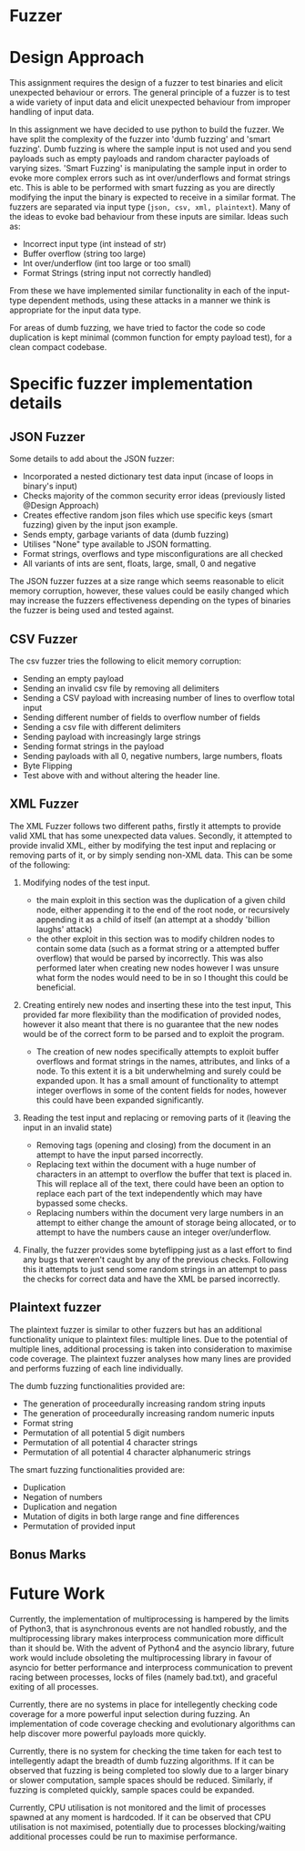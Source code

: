 Fuzzer
========

# Design Approach
This assignment requires the design of a fuzzer to test binaries and elicit unexpected behaviour or errors.
The general principle of a fuzzer is to test a wide variety of input data and elicit unexpected behaviour from improper handling of input data.

In this assignment we have decided to use python to build the fuzzer. We have split the complexity of the fuzzer into 'dumb fuzzing' and 'smart fuzzing'. Dumb fuzzing is where the sample input is not used and you send payloads such as empty payloads and random character payloads of varying sizes. 'Smart Fuzzing' is manipulating the sample input in order to evoke more complex errors such as int over/underflows and format strings etc. This is able to be performed with smart fuzzing as you are directly modifying the input the binary is expected to receive in a similar format. The fuzzers are separated via input type (`json, csv, xml, plaintext`). Many of the ideas to evoke bad behaviour from these inputs are similar. Ideas such as:
- Incorrect input type (int instead of str)
- Buffer overflow (string too large)
- Int over/underflow (int too large or too small)
- Format Strings (string input not correctly handled)

From these we have implemented similar functionality in each of the input-type dependent methods, using these attacks in a manner we think is appropriate for the input data type.

For areas of dumb fuzzing, we have tried to factor the code so code duplication is kept minimal (common function for empty payload test), for a clean compact codebase.


# Specific fuzzer implementation details
## JSON Fuzzer
Some details to add about the JSON fuzzer:
- Incorporated a nested dictionary test data input (incase of loops in binary's input)
- Checks majority of the common security error ideas (previously listed @Design Approach)
- Creates effective random json files which use specific keys (smart fuzzing) given by the input json example.
- Sends empty, garbage variants of data (dumb fuzzing)
- Utilises "None" type available to JSON formatting.
- Format strings, overflows and type misconfigurations are all checked
- All variants of ints are sent, floats, large, small, 0 and negative

The JSON fuzzer fuzzes at a size range which seems reasonable to elicit memory corruption, however, these values could be easily changed which may increase 
the fuzzers effectiveness depending on the types of binaries the fuzzer is being used and tested against.



## CSV Fuzzer
The csv fuzzer tries the following to elicit memory corruption:  
- Sending an empty payload 
- Sending an invalid csv file by removing all delimiters
- Sending a CSV payload with increasing number of lines to overflow total input
- Sending different number of fields to overflow number of fields
- Sending a csv file with different delimiters
- Sending payload with increasingly large strings
- Sending format strings in the payload 
- Sending payloads with all 0, negative numbers, large numbers, floats
- Byte Flipping
- Test above with and without altering the header line.


## XML Fuzzer
The XML Fuzzer follows two different paths, firstly it attempts to provide valid XML that has some unexpected data values. Secondly, it attempted to provide invalid XML, either by modifying the test input and replacing or removing parts of it, or by simply sending non-XML data. This can be some of the following:

1. Modifying nodes of the test input.
    * the main exploit in this section was the duplication of a given child node, either appending it to the end of the root node, or recursively appending it as a child of itself (an attempt at a shoddy 'billion laughs' attack)
    * the other exploit in this section was to modify children nodes to contain some data (such as a format string or a attempted buffer overflow) that would be parsed by incorrectly. This was also performed later when creating new nodes however I was unsure what form the nodes would need to be in so I thought this could be beneficial.

2. Creating entirely new nodes and inserting these into the test input, This provided far more flexibility than the modification of provided nodes, however it also meant that there is no guarantee that the new nodes would be of the correct form to be parsed and to exploit the program.
    * The creation of new nodes specifically attempts to exploit buffer overflows and format strings in the names, attributes, and links of a node. To this extent it is a bit underwhelming and surely could be expanded upon. It has a small amount of functionality to attempt integer overflows in some of the content fields for nodes, however this could have been expanded significantly.

3. Reading the test input and replacing or removing parts of it (leaving the input in an invalid state)
    * Removing tags (opening and closing) from the document in an attempt to have the input parsed incorrectly.
    * Replacing text within the document with a huge number of characters in an attempt to overflow the buffer that text is placed in. This will replace all of the text, there could have been an option to replace each part of the text independently which may have bypassed some checks.
    * Replacing numbers within the document very large numbers in an attempt to either change the amount of storage being allocated, or to attempt to have the numbers cause an integer over/underflow.

4. Finally, the fuzzer provides some byteflipping just as a last effort to find any bugs that weren't caught by any of the previous checks. Following this it attempts to just send some random strings in an attempt to pass the checks for correct data and have the XML be parsed incorrectly.


## Plaintext fuzzer
The plaintext fuzzer is similar to other fuzzers but has an additional functionality unique to plaintext files: multiple lines.
Due to the potential of multiple lines, additional processing is taken into consideration to maximise code coverage.
The plaintext fuzzer analyses how many lines are provided and performs fuzzing of each line individually.

The dumb fuzzing functionalities provided are:
- The generation of proceedurally increasing random string inputs
- The generation of proceedurally increasing random numeric inputs
- Format string
- Permutation of all potential 5 digit numbers
- Permutation of all potential 4 character strings
- Permutation of all potential 4 character alphanumeric strings

The smart fuzzing functionalities provided are:
- Duplication
- Negation of numbers
- Duplication and negation
- Mutation of digits in both large range and fine differences
- Permutation of provided input

## Bonus Marks

# Future Work
Currently, the implementation of multiprocessing is hampered by the limits of Python3, that is asynchronous events are not handled robustly,
and the multiprocessing library makes interprocess communication more difficult than it should be. With the advent of Python4 and the asyncio library,
future work would include obsoleting the multiprocessing library in favour of asyncio for better performance and interprocess communication to prevent
racing between processes, locks of files (namely bad.txt), and graceful exiting of all processes.

Currently, there are no systems in place for intellegently checking code coverage for a more powerful input selection during fuzzing. An implementation 
of code coverage checking and evolutionary algorithms can help discover more powerful payloads more quickly.

Currently, there is no system for checking the time taken for each test to intellegently adapt the breadth of dumb fuzzing algorithms. If it can be 
observed that fuzzing is being completed too slowly due to a larger binary or slower computation, sample spaces should be reduced. Similarly, if 
fuzzing is completed quickly, sample spaces could be expanded.

Currently, CPU utilisation is not monitored and the limit of processes spawned at any moment is hardcoded. If it can be observed that CPU utilisation is 
not maximised, potentially due to processes blocking/waiting additional processes could be run to maximise performance.
